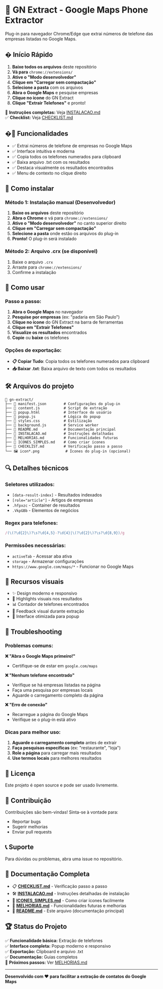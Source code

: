 # 🧠 GN Extract - Google Maps Phone Extractor

Plug-in para navegador Chrome/Edge que extrai números de telefone das empresas listadas no Google Maps.

## � Início Rápido

1. **Baixe todos os arquivos** deste repositório
2. **Vá para** `chrome://extensions/`
3. **Ative o "Modo desenvolvedor"**
4. **Clique em "Carregar sem compactação"**
5. **Selecione a pasta** com os arquivos
6. **Abra o Google Maps** e pesquise empresas
7. **Clique no ícone** do GN Extract
8. **Clique "Extrair Telefones"** e pronto!

📖 **Instruções completas:** Veja [INSTALACAO.md](INSTALACAO.md)  
✅ **Checklist:** Veja [CHECKLIST.md](CHECKLIST.md)

## �📁 Funcionalidades

- ✅ Extrai números de telefone de empresas no Google Maps
- ✅ Interface intuitiva e moderna
- ✅ Copia todos os telefones numerados para clipboard
- ✅ Baixa arquivo .txt com os resultados
- ✅ Destaca visualmente os resultados encontrados
- ✅ Menu de contexto no clique direito

## 🚀 Como instalar

### Método 1: Instalação manual (Desenvolvedor)

1. **Baixe os arquivos** deste repositório
2. **Abra o Chrome** e vá para `chrome://extensions/`
3. **Ative o "Modo desenvolvedor"** no canto superior direito
4. **Clique em "Carregar sem compactação"**
5. **Selecione a pasta** onde estão os arquivos do plug-in
6. **Pronto!** O plug-in será instalado

### Método 2: Arquivo .crx (se disponível)

1. Baixe o arquivo `.crx` 
2. Arraste para `chrome://extensions/`
3. Confirme a instalação

## 📱 Como usar

### Passo a passo:

1. **Abra o Google Maps** no navegador
2. **Pesquise por empresas** (ex: "padaria em São Paulo")
3. **Clique no ícone** do GN Extract na barra de ferramentas
4. **Clique em "Extrair Telefones"**
5. **Visualize os resultados** encontrados
6. **Copie** ou **baixe** os telefones

### Opções de exportação:

- **📋 Copiar Tudo**: Copia todos os telefones numerados para clipboard
- **📥 Baixar .txt**: Baixa arquivo de texto com todos os resultados

## 🛠️ Arquivos do projeto

```
📁 gn-extract/
├── 📄 manifest.json        # Configurações do plug-in
├── 📄 content.js           # Script de extração
├── 📄 popup.html           # Interface do usuário
├── 📄 popup.js             # Lógica do popup
├── 📄 styles.css           # Estilização
├── 📄 background.js        # Service worker
├── 📄 README.md            # Documentação principal
├── 📄 INSTALACAO.md        # Instruções detalhadas
├── 📄 MELHORIAS.md         # Funcionalidades futuras
├── 📄 ICONES_SIMPLES.md    # Como criar ícones
├── 📄 CHECKLIST.md         # Verificação passo a passo
└── 🖼️ icon*.png            # Ícones do plug-in (opcional)
```

## 🔍 Detalhes técnicos

### Seletores utilizados:
- `[data-result-index]` - Resultados indexados
- `[role="article"]` - Artigos de empresas
- `.hfpxzc` - Container de resultados
- `.VkpGBb` - Elementos de negócios

### Regex para telefones:
```javascript
/(\(?\d{2}\)?\s?\d{4,5}-?\d{4}|\(?\d{2}\)?\s?\d{8,9})/g
```

### Permissões necessárias:
- `activeTab` - Acessar aba ativa
- `storage` - Armazenar configurações
- `https://www.google.com/maps/*` - Funcionar no Google Maps

## 🎨 Recursos visuais

- ✨ Design moderno e responsivo
- 🎯 Highlights visuais nos resultados
- 📊 Contador de telefones encontrados
- 🔄 Feedback visual durante extração
- 📱 Interface otimizada para popup

## 🐛 Troubleshooting

### Problemas comuns:

**❌ "Abra o Google Maps primeiro!"**
- Certifique-se de estar em `google.com/maps`

**❌ "Nenhum telefone encontrado"**
- Verifique se há empresas listadas na página
- Faça uma pesquisa por empresas locais
- Aguarde o carregamento completo da página

**❌ "Erro de conexão"**
- Recarregue a página do Google Maps
- Verifique se o plug-in está ativo

### Dicas para melhor uso:

1. **Aguarde o carregamento completo** antes de extrair
2. **Faça pesquisas específicas** (ex: "restaurante", "loja")
3. **Role a página** para carregar mais resultados
4. **Use termos locais** para melhores resultados

## 📄 Licença

Este projeto é open source e pode ser usado livremente.

## 🤝 Contribuição

Contribuições são bem-vindas! Sinta-se à vontade para:
- Reportar bugs
- Sugerir melhorias
- Enviar pull requests

## 📞 Suporte

Para dúvidas ou problemas, abra uma issue no repositório.

## 📖 Documentação Completa

- 📋 **[CHECKLIST.md](CHECKLIST.md)** - Verificação passo a passo
- 🛠️ **[INSTALACAO.md](INSTALACAO.md)** - Instruções detalhadas de instalação
- 🎨 **[ICONES_SIMPLES.md](ICONES_SIMPLES.md)** - Como criar ícones facilmente
- 🚀 **[MELHORIAS.md](MELHORIAS.md)** - Funcionalidades futuras e melhorias
- 📄 **[README.md](README.md)** - Este arquivo (documentação principal)

## 🏆 Status do Projeto

✅ **Funcionalidade básica:** Extração de telefones  
✅ **Interface completa:** Popup moderno e responsivo  
✅ **Exportação:** Clipboard e arquivo .txt  
✅ **Documentação:** Guias completos  
🔄 **Próximos passos:** Ver [MELHORIAS.md](MELHORIAS.md)  

---

**Desenvolvido com ❤️ para facilitar a extração de contatos do Google Maps**